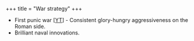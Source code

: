 +++
title = "War strategy"
+++

- First punic war \[[YT](https://www.youtube.com/watch?v=HOk6ppoQrkw&list=PLkOo_Hy3liEJYEQ23l6bDrFrQYdkoZ3BC&index=1)\]
        - Consistent glory-hungry aggressiveness on the Roman side.
- Brilliant naval innovations.